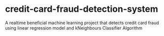 # credit-card-fraud-detection-system
A realtime beneficial machine learning project that detects credit card fraud using linear regression model and kNeighbours Classifier Algorithm
